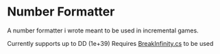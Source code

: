 # Number Formatter
A number formatter i wrote meant to be used in incremental games.

Currently supports up to DD (1e+39)
Requires [BreakInfinity.cs](https://github.com/Razenpok/BreakInfinity.cs) to be used
